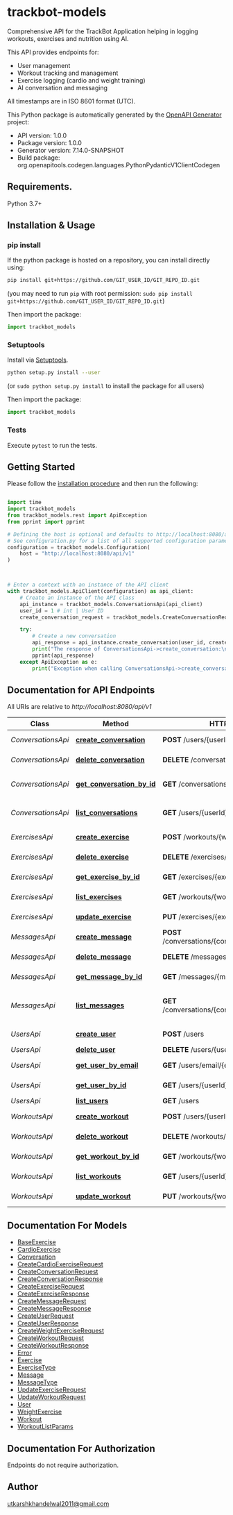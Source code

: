 # trackbot-models
Comprehensive API for the TrackBot Application helping in logging workouts, exercises and nutrition using AI.

This API provides endpoints for:
- User management
- Workout tracking and management
- Exercise logging (cardio and weight training)
- AI conversation and messaging

All timestamps are in ISO 8601 format (UTC).


This Python package is automatically generated by the [OpenAPI Generator](https://openapi-generator.tech) project:

- API version: 1.0.0
- Package version: 1.0.0
- Generator version: 7.14.0-SNAPSHOT
- Build package: org.openapitools.codegen.languages.PythonPydanticV1ClientCodegen

## Requirements.

Python 3.7+

## Installation & Usage
### pip install

If the python package is hosted on a repository, you can install directly using:

```sh
pip install git+https://github.com/GIT_USER_ID/GIT_REPO_ID.git
```
(you may need to run `pip` with root permission: `sudo pip install git+https://github.com/GIT_USER_ID/GIT_REPO_ID.git`)

Then import the package:
```python
import trackbot_models
```

### Setuptools

Install via [Setuptools](http://pypi.python.org/pypi/setuptools).

```sh
python setup.py install --user
```
(or `sudo python setup.py install` to install the package for all users)

Then import the package:
```python
import trackbot_models
```

### Tests

Execute `pytest` to run the tests.

## Getting Started

Please follow the [installation procedure](#installation--usage) and then run the following:

```python

import time
import trackbot_models
from trackbot_models.rest import ApiException
from pprint import pprint

# Defining the host is optional and defaults to http://localhost:8080/api/v1
# See configuration.py for a list of all supported configuration parameters.
configuration = trackbot_models.Configuration(
    host = "http://localhost:8080/api/v1"
)



# Enter a context with an instance of the API client
with trackbot_models.ApiClient(configuration) as api_client:
    # Create an instance of the API class
    api_instance = trackbot_models.ConversationsApi(api_client)
    user_id = 1 # int | User ID
    create_conversation_request = trackbot_models.CreateConversationRequest() # CreateConversationRequest | 

    try:
        # Create a new conversation
        api_response = api_instance.create_conversation(user_id, create_conversation_request)
        print("The response of ConversationsApi->create_conversation:\n")
        pprint(api_response)
    except ApiException as e:
        print("Exception when calling ConversationsApi->create_conversation: %s\n" % e)

```

## Documentation for API Endpoints

All URIs are relative to *http://localhost:8080/api/v1*

Class | Method | HTTP request | Description
------------ | ------------- | ------------- | -------------
*ConversationsApi* | [**create_conversation**](docs/ConversationsApi.md#create_conversation) | **POST** /users/{userId}/conversations | Create a new conversation
*ConversationsApi* | [**delete_conversation**](docs/ConversationsApi.md#delete_conversation) | **DELETE** /conversations/{conversationId} | Delete conversation
*ConversationsApi* | [**get_conversation_by_id**](docs/ConversationsApi.md#get_conversation_by_id) | **GET** /conversations/{conversationId} | Get conversation by ID
*ConversationsApi* | [**list_conversations**](docs/ConversationsApi.md#list_conversations) | **GET** /users/{userId}/conversations | List conversations for a user
*ExercisesApi* | [**create_exercise**](docs/ExercisesApi.md#create_exercise) | **POST** /workouts/{workoutId}/exercises | Create a new exercise
*ExercisesApi* | [**delete_exercise**](docs/ExercisesApi.md#delete_exercise) | **DELETE** /exercises/{exerciseId} | Delete exercise
*ExercisesApi* | [**get_exercise_by_id**](docs/ExercisesApi.md#get_exercise_by_id) | **GET** /exercises/{exerciseId} | Get exercise by ID
*ExercisesApi* | [**list_exercises**](docs/ExercisesApi.md#list_exercises) | **GET** /workouts/{workoutId}/exercises | List exercises for a workout
*ExercisesApi* | [**update_exercise**](docs/ExercisesApi.md#update_exercise) | **PUT** /exercises/{exerciseId} | Update exercise
*MessagesApi* | [**create_message**](docs/MessagesApi.md#create_message) | **POST** /conversations/{conversationId}/messages | Create a new message
*MessagesApi* | [**delete_message**](docs/MessagesApi.md#delete_message) | **DELETE** /messages/{messageId} | Delete message
*MessagesApi* | [**get_message_by_id**](docs/MessagesApi.md#get_message_by_id) | **GET** /messages/{messageId} | Get message by ID
*MessagesApi* | [**list_messages**](docs/MessagesApi.md#list_messages) | **GET** /conversations/{conversationId}/messages | List messages in a conversation
*UsersApi* | [**create_user**](docs/UsersApi.md#create_user) | **POST** /users | Create a new user
*UsersApi* | [**delete_user**](docs/UsersApi.md#delete_user) | **DELETE** /users/{userId} | Delete user
*UsersApi* | [**get_user_by_email**](docs/UsersApi.md#get_user_by_email) | **GET** /users/email/{email} | Get user by email
*UsersApi* | [**get_user_by_id**](docs/UsersApi.md#get_user_by_id) | **GET** /users/{userId} | Get user by ID
*UsersApi* | [**list_users**](docs/UsersApi.md#list_users) | **GET** /users | List all users
*WorkoutsApi* | [**create_workout**](docs/WorkoutsApi.md#create_workout) | **POST** /users/{userId}/workouts | Create a new workout
*WorkoutsApi* | [**delete_workout**](docs/WorkoutsApi.md#delete_workout) | **DELETE** /workouts/{workoutId} | Delete workout
*WorkoutsApi* | [**get_workout_by_id**](docs/WorkoutsApi.md#get_workout_by_id) | **GET** /workouts/{workoutId} | Get workout by ID
*WorkoutsApi* | [**list_workouts**](docs/WorkoutsApi.md#list_workouts) | **GET** /users/{userId}/workouts | List workouts for a user
*WorkoutsApi* | [**update_workout**](docs/WorkoutsApi.md#update_workout) | **PUT** /workouts/{workoutId} | Update workout


## Documentation For Models

 - [BaseExercise](docs/BaseExercise.md)
 - [CardioExercise](docs/CardioExercise.md)
 - [Conversation](docs/Conversation.md)
 - [CreateCardioExerciseRequest](docs/CreateCardioExerciseRequest.md)
 - [CreateConversationRequest](docs/CreateConversationRequest.md)
 - [CreateConversationResponse](docs/CreateConversationResponse.md)
 - [CreateExerciseRequest](docs/CreateExerciseRequest.md)
 - [CreateExerciseResponse](docs/CreateExerciseResponse.md)
 - [CreateMessageRequest](docs/CreateMessageRequest.md)
 - [CreateMessageResponse](docs/CreateMessageResponse.md)
 - [CreateUserRequest](docs/CreateUserRequest.md)
 - [CreateUserResponse](docs/CreateUserResponse.md)
 - [CreateWeightExerciseRequest](docs/CreateWeightExerciseRequest.md)
 - [CreateWorkoutRequest](docs/CreateWorkoutRequest.md)
 - [CreateWorkoutResponse](docs/CreateWorkoutResponse.md)
 - [Error](docs/Error.md)
 - [Exercise](docs/Exercise.md)
 - [ExerciseType](docs/ExerciseType.md)
 - [Message](docs/Message.md)
 - [MessageType](docs/MessageType.md)
 - [UpdateExerciseRequest](docs/UpdateExerciseRequest.md)
 - [UpdateWorkoutRequest](docs/UpdateWorkoutRequest.md)
 - [User](docs/User.md)
 - [WeightExercise](docs/WeightExercise.md)
 - [Workout](docs/Workout.md)
 - [WorkoutListParams](docs/WorkoutListParams.md)


<a id="documentation-for-authorization"></a>
## Documentation For Authorization

Endpoints do not require authorization.


## Author

utkarshkhandelwal2011@gmail.com


